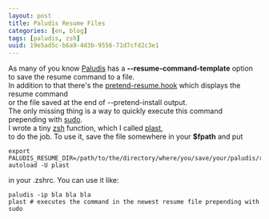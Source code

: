 ```yaml
---
layout: post
title: Paludis Resume Files
categories: [en, blog]
tags: [paludis, zsh]
uuid: 19e5ad5c-b6a9-4d3b-9556-71d7cfd2c3e1
---
```


As many of you know [Paludis](http://paludis.pioto.org) has a
**--resume-command-template** option to save the resume command to a file.  
In addition to that there's the
[pretend-resume.hook](http://trac.pioto.org/paludis/browser/hooks/demos/pretend_resume.hook.in)
which displays the resume command  
or the file saved at the end of --pretend-install output.  
The only missing thing is a way to quickly execute this command prepending with
[sudo](http://www.sudo.ws/).  
I wrote a tiny [zsh](http://www.zsh.org/) function, which I called
[plast](http://github.com/alip/dotfiles/blob/master/zsh/functions/plast),  
to do the job. To use it, save the file somewhere in your **$fpath** and put

    export PALUDIS_RESUME_DIR=/path/to/the/directory/where/you/save/your/paludis/resume/command/files
    autoload -U plast

in your .zshrc. You can use it like:

    paludis -ip bla bla bla
    plast # executes the command in the newest resume file prepending with sudo
